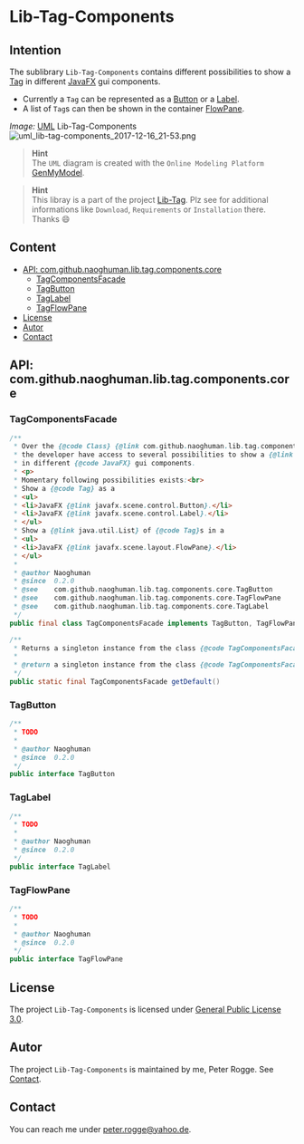Lib-Tag-Components
===



Intention
---

The sublibrary `Lib-Tag-Components` contains different possibilities to show a 
[Tag] in different [JavaFX] gui components.
* Currently a `Tag` can be represented as a [Button] or a [Label].
* A list of `Tag`s can then be shown in the container [FlowPane].

_Image:_ [UML] Lib-Tag-Components  
![uml_lib-tag-components_2017-12-16_21-53.png][uml_lib-tag-components_2017-12-16_21-53]

> __Hint__  
> The `UML` diagram is created with the `Online Modeling Platform` [GenMyModel].

> __Hint__  
> This libray is a part of the project [Lib-Tag]. Plz see for additional 
> informations like `Download`, `Requirements` or `Installation` there. Thanks :smile:



Content
---
* [API: com.github.naoghuman.lib.tag.components.core](#LiTaCom)
    * [TagComponentsFacade](#TaComFa)
    * [TagButton](#TaBu)
    * [TagLabel](#TaLa)
    * [TagFlowPane](#TaFlPa)
* [License](#License)
* [Autor](#Autor)
* [Contact](#Contact)



API: com.github.naoghuman.lib.tag.components.core<a name="LiTaCom" />
---


### TagComponentsFacade<a name="TaComFa" />

```java
/**
 * Over the {@code Class} {@link com.github.naoghuman.lib.tag.components.core.TagComponentsFacade} 
 * the developer have access to several possibilities to show a {@link  com.github.naoghuman.lib.tag.core.Tag} 
 * in different {@code JavaFX} gui components.
 * <p>
 * Momentary following possibilities exists:<br>
 * Show a {@code Tag} as a
 * <ul>
 * <li>JavaFX {@link javafx.scene.control.Button}.</li>
 * <li>JavaFX {@link javafx.scene.control.Label}.</li>
 * </ul>
 * Show a {@link java.util.List} of {@code Tag}s in a
 * <ul>
 * <li>JavaFX {@link javafx.scene.layout.FlowPane}.</li>
 * </ul>
 * 
 * @author Naoghuman
 * @since  0.2.0
 * @see    com.github.naoghuman.lib.tag.components.core.TagButton
 * @see    com.github.naoghuman.lib.tag.components.core.TagFlowPane
 * @see    com.github.naoghuman.lib.tag.components.core.TagLabel
 */
public final class TagComponentsFacade implements TagButton, TagFlowPane, TagLabel
```

```java
/**
 * Returns a singleton instance from the class {@code TagComponentsFacade}.
 * 
 * @return a singleton instance from the class {@code TagComponentsFacade}.
 */
public static final TagComponentsFacade getDefault()
```


### TagButton<a name="TaBu" />

```java
/**
 * TODO
 * 
 * @author Naoghuman
 * @since  0.2.0
 */
public interface TagButton
```


### TagLabel<a name="TaLa" />

```java
/**
 * TODO
 * 
 * @author Naoghuman
 * @since  0.2.0
 */
public interface TagLabel
```


### TagFlowPane<a name="TaFlPa" />

```java
/**
 * TODO
 * 
 * @author Naoghuman
 * @since  0.2.0
 */
public interface TagFlowPane
```




License<a name="License" />
---

The project `Lib-Tag-Components` is licensed under [General Public License 3.0].



Autor<a name="Autor" />
---

The project `Lib-Tag-Components` is maintained by me, Peter Rogge. See [Contact](#Contact).



Contact<a name="Contact" />
---

You can reach me under <peter.rogge@yahoo.de>.



[//]: # (Images)
[uml_lib-tag-components_2017-12-16_21-53]:https://user-images.githubusercontent.com/8161815/34074267-d60f73d4-e2ab-11e7-91d6-8eb2a611cc03.png



[//]: # (Links)
[Button]:https://docs.oracle.com/javase/8/javafx/api/javafx/scene/control/Button.html
[FlowPane]:https://docs.oracle.com/javase/8/javafx/api/javafx/scene/layout/FlowPane.html
[General Public License 3.0]:http://www.gnu.org/licenses/gpl-3.0.en.html
[GenMyModel]:https://www.genmymodel.com/
[JavaFX]:http://docs.oracle.com/javase/8/javase-clienttechnologies.htm
[Label]:https://docs.oracle.com/javase/8/javafx/api/javafx/scene/control/Label.html
[Lib-Tag]:https://github.com/Naoghuman/lib-tag
[Tag]:https://github.com/Naoghuman/lib-tag/blob/master/lib-tag-core/src/main/java/com/github/naoghuman/lib/tag/core/Tag.java
[UML]:https://en.wikipedia.org/wiki/Unified_Modeling_Language
